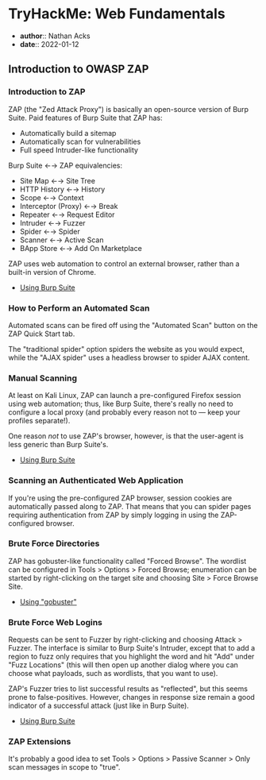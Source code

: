 # TryHackMe: Web Fundamentals

* **author**:: Nathan Acks
* **date**:: 2022-01-12

## Introduction to OWASP ZAP

### Introduction to ZAP

ZAP (the "Zed Attack Proxy") is basically an open-source version of Burp Suite. Paid features of Burp Suite that ZAP has:

* Automatically build a sitemap
* Automatically scan for vulnerabilities
* Full speed Intruder-like functionality

Burp Suite ←→ ZAP equivalencies:

* Site Map ←→ Site Tree
* HTTP History ←→ History
* Scope ←→ Context
* Interceptor (Proxy) ←→ Break
* Repeater ←→ Request Editor
* Intruder ←→ Fuzzer
* Spider ←→ Spider
* Scanner ←→ Active Scan
* BApp Store ←→ Add On Marketplace

ZAP uses web automation to control an external browser, rather than a built-in version of Chrome.

* [Using Burp Suite](../notes/burp-suite.md)

### How to Perform an Automated Scan

Automated scans can be fired off using the "Automated Scan" button on the ZAP Quick Start tab.

The "traditional spider" option spiders the website as you would expect, while the "AJAX spider" uses a headless browser to spider AJAX content.

### Manual Scanning

At least on Kali Linux, ZAP can launch a pre-configured Firefox session using web automation; thus, like Burp Suite, there's really no need to configure a local proxy (and probably every reason not to — keep your profiles separate!).

One reason *not* to use ZAP's browser, however, is that the user-agent is less generic than Burp Suite's.

* [Using Burp Suite](../notes/burp-suite.md)

### Scanning an Authenticated Web Application

If you're using the pre-configured ZAP browser, session cookies are automatically passed along to ZAP. That means that you can spider pages requiring authentication from ZAP by simply logging in using the ZAP-configured browser.

### Brute Force Directories

ZAP has gobuster-like functionality called "Forced Browse". The wordlist can be configured in Tools > Options > Forced Browse; enumeration can be started by right-clicking on the target site and choosing Site > Force Browse Site.

* [Using "gobuster"](../notes/gobuster.md)

### Brute Force Web Logins

Requests can be sent to Fuzzer by right-clicking and choosing Attack > Fuzzer. The interface is similar to Burp Suite's Intruder, except that to add a region to fuzz only requires that you highlight the word and hit "Add" under "Fuzz Locations" (this will then open up another dialog where you can choose what payloads, such as wordlists, that you want to use).

ZAP's Fuzzer tries to list successful results as "reflected", but this seems prone to false-positives. However, changes in response size remain a good indicator of a successful attack (just like in Burp Suite).

* [Using Burp Suite](../notes/burp-suite.md)

### ZAP Extensions

It's probably a good idea to set Tools > Options > Passive Scanner > Only scan messages in scope to "true".
